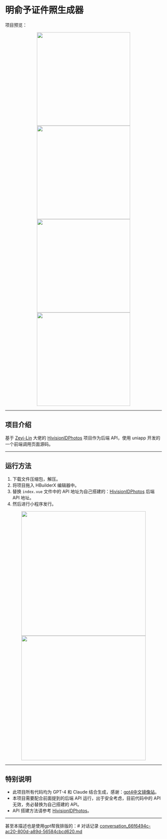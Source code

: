 # 明俞予证件照生成器

项目预览：

<div align="center">
  <img src="https://github.com/user-attachments/assets/0155554c-638a-4f2b-884d-d5a9eb5d9acf" width="300">
  <img src="https://github.com/user-attachments/assets/5f0d5429-5c7e-47bc-8ae4-709ec33723e7" width="300">
  <img src="https://github.com/user-attachments/assets/2e39a8c5-2db1-4326-a388-e91e095e3816" width="300">
  <img src="https://github.com/user-attachments/assets/82060fc4-f334-4c20-bd78-b0e67bd8b4cf" width="300">
</div>

---

## 项目介绍

基于 [Zeyi-Lin](https://github.com/Zeyi-Lin) 大佬的 [HivisionIDPhotos](https://github.com/Zeyi-Lin/HivisionIDPhotos) 项目作为后端 API，使用 uniapp 开发的一个前端调用页面源码。

---

## 运行方法

1. 下载文件压缩包，解压。
2. 将项目拖入 HBuilderX 编辑器中。
3. 替换 `index.vue` 文件中的 API 地址为自己搭建的：[HivisionIDPhotos](https://github.com/Zeyi-Lin/HivisionIDPhotos) 后端 API 地址。
4. 然后进行小程序发行。

<div align="center">
  <img src="https://github.com/user-attachments/assets/df6991f4-e2e1-4642-8b00-b6f97334b316" width="400">
  <img src="https://github.com/user-attachments/assets/677515ba-34ed-4adf-9fc0-677f94458619" width="400">
</div>

---

## 特别说明

- 此项目所有代码均为 GPT-4 和 Claude 结合生成，感谢：[gpt4中文镜像站](https://tz.zhufushipinzhizuo.com/17.html?sockstack&section=table)。
- 本项目需要配合前面提到的后端 API 运行，出于安全考虑，目前代码中的 API 无效，务必替换为自己搭建的 API。
- API 搭建方法请参考 [HivisionIDPhotos](https://github.com/Zeyi-Lin/HivisionIDPhotos)。

---

甚至本描述也是使用gpt帮我排版的：# 对话记录
[conversation_66f6494c-ac20-800d-a89d-56584cbcd620.md](https://github.com/user-attachments/files/17160123/conversation_66f6494c-ac20-800d-a89d-56584cbcd620.md)
